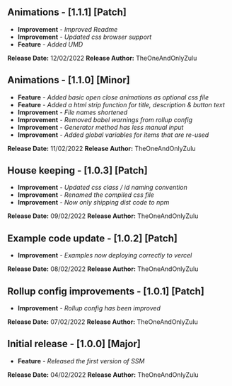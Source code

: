 ## Animations - [1.1.1] [Patch]

* **Improvement** - *Improved Readme*
* **Improvement** - *Updated css browser support*
* **Feature** - *Added UMD*

**Release Date:** 12/02/2022
**Release Author:** TheOneAndOnlyZulu


## Animations - [1.1.0] [Minor]

* **Feature** - *Added basic open close animations as optional css file*
* **Feature** - *Added a html strip function for title, description & button text*
* **Improvement** - *File names shortened*
* **Improvement** - *Removed babel warnings from rollup config*
* **Improvement** - *Generator method has less manual input*
* **Improvement** - *Added global variables for items that are re-used*

**Release Date:** 11/02/2022
**Release Author:** TheOneAndOnlyZulu


## House keeping - [1.0.3] [Patch]

* **Improvement** - *Updated css class / id naming convention*
* **Improvement** - *Renamed the compiled css file*
* **Improvement** - *Now only shipping dist code to npm*

**Release Date:** 09/02/2022
**Release Author:** TheOneAndOnlyZulu


## Example code update - [1.0.2] [Patch]

* **Improvement** - *Examples now deploying correctly to vercel*

**Release Date:** 08/02/2022
**Release Author:** TheOneAndOnlyZulu


## Rollup config improvements - [1.0.1] [Patch]

* **Improvement** - *Rollup config has been improved*

**Release Date:** 07/02/2022
**Release Author:** TheOneAndOnlyZulu


## Initial release - [1.0.0] [Major]

* **Feature** - *Released the first version of SSM*

**Release Date:** 04/02/2022
**Release Author:** TheOneAndOnlyZulu
